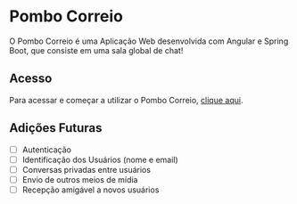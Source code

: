 # Pombo Correio

O Pombo Correio é uma Aplicação Web desenvolvida com Angular e Spring Boot, que consiste em uma sala global de chat!

## Acesso

Para acessar e começar a utilizar o Pombo Correio, [clique aqui](https://pombocorreio.herokuapp.com/).

## Adições Futuras

- [ ] Autenticação
- [ ] Identificação dos Usuários (nome e email)
- [ ] Conversas privadas entre usuários
- [ ] Envio de outros meios de mídia
- [ ] Recepção amigável a novos usuários
